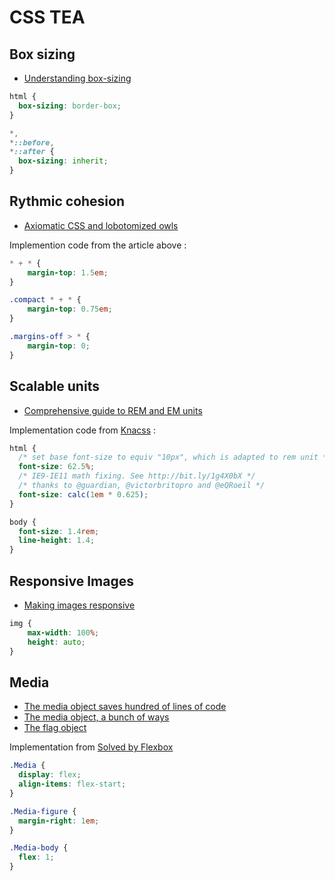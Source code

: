 # CSS TEA

## Box sizing

* [Understanding box-sizing](https://zellwk.com/blog/understanding-css-box-sizing/)

```css
html {
  box-sizing: border-box;
}

*,
*::before,
*::after {
  box-sizing: inherit;
}
```

## Rythmic cohesion

* [Axiomatic CSS and lobotomized owls](https://alistapart.com/article/axiomatic-css-and-lobotomized-owls)

Implemention code from the article above :  

```css
* + * {
	margin-top: 1.5em;
}

.compact * + * {
	margin-top: 0.75em;
}

.margins-off > * {
	margin-top: 0;
}
```

## Scalable units
* [Comprehensive guide to REM and EM units](https://webdesign.tutsplus.com/tutorials/comprehensive-guide-when-to-use-em-vs-rem--cms-23984)

Implementation code from [Knacss](https://knacss.com) :

```css
html {
  /* set base font-size to equiv "10px", which is adapted to rem unit */
  font-size: 62.5%;
  /* IE9-IE11 math fixing. See http://bit.ly/1g4X0bX */
  /* thanks to @guardian, @victorbritopro and @eQRoeil */
  font-size: calc(1em * 0.625);
}

body {
  font-size: 1.4rem;
  line-height: 1.4;
}
```

## Responsive Images

* [Making images responsive](https://www.w3schools.com/css/css_rwd_images.asp)

```css
img {
    max-width: 100%;
    height: auto;
}
```

## Media

* [The media object saves hundred of lines of code](http://www.stubbornella.org/content/2010/06/25/the-media-object-saves-hundreds-of-lines-of-code/)
* [The media object, a bunch of ways](https://css-tricks.com/media-object-bunch-ways/)
* [The flag object](https://csswizardry.com/2013/05/the-flag-object/)

Implementation from [Solved by Flexbox](https://philipwalton.github.io/solved-by-flexbox/demos/media-object/)

```css
.Media {
  display: flex;
  align-items: flex-start;
}

.Media-figure {
  margin-right: 1em;
}

.Media-body {
  flex: 1;
}
```
